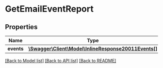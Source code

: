 # GetEmailEventReport

## Properties
Name | Type | Description | Notes
------------ | ------------- | ------------- | -------------
**events** | [**\Swagger\Client\Model\InlineResponse20011Events[]**](InlineResponse20011Events.md) |  | [optional] 

[[Back to Model list]](../README.md#documentation-for-models) [[Back to API list]](../README.md#documentation-for-api-endpoints) [[Back to README]](../README.md)


